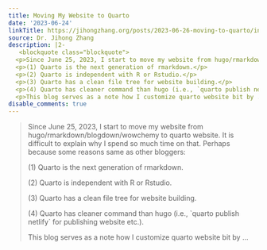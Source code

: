 ```yaml
---
title: Moving My Website to Quarto
date: '2023-06-24'
linkTitle: https://jihongzhang.org/posts/2023-06-26-moving-to-quarto/index.html
source: Dr. Jihong Zhang
description: |2-
   <blockquote class="blockquote">
  <p>Since June 25, 2023, I start to move my website from hugo/rmarkdown/blogdown/wowchemy to quarto website. It is difficult to explain why I spend so much time on that. Perhaps because some reasons same as other bloggers:</p>
  <p>(1) Quarto is the next generation of rmarkdown.</p>
  <p>(2) Quarto is independent with R or Rstudio.</p>
  <p>(3) Quarto has a clean file tree for website building.</p>
  <p>(4) Quarto has cleaner command than hugo (i.e., `quarto publish netlify` for publishing website etc.).</p>
  <p>This blog serves as a note how I customize quarto website bit by ...
disable_comments: true
---
```

 <blockquote class="blockquote">
<p>Since June 25, 2023, I start to move my website from hugo/rmarkdown/blogdown/wowchemy to quarto website. It is difficult to explain why I spend so much time on that. Perhaps because some reasons same as other bloggers:</p>
<p>(1) Quarto is the next generation of rmarkdown.</p>
<p>(2) Quarto is independent with R or Rstudio.</p>
<p>(3) Quarto has a clean file tree for website building.</p>
<p>(4) Quarto has cleaner command than hugo (i.e., `quarto publish netlify` for publishing website etc.).</p>
<p>This blog serves as a note how I customize quarto website bit by ...